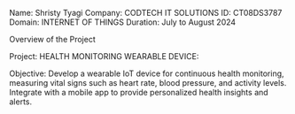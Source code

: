 Name: Shristy Tyagi
Company: CODTECH IT SOLUTIONS
ID: CT08DS3787
Domain: INTERNET OF THINGS
Duration: July to August 2024

Overview of the Project

Project: HEALTH MONITORING WEARABLE DEVICE:

Objective: Develop a wearable IoT device for continuous health monitoring,
measuring vital signs such as heart rate, blood pressure, and activity
levels. Integrate with a mobile app to provide personalized health
insights and alerts.

